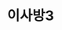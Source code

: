 ---
id: 11
title: 이사방3
caption: 리얼 이사 매칭 비교견적 서비스
url: https://leaderscpa.com/merchant/isabang3/
view: https://raw.githubusercontent.com/didgustm/image/main/view/isabang3_view.webp
thumnail: https://github.com/didgustm/image/blob/main/thumnail/isabang3.jpg?raw=true
category: Car
device: PC, Mobile
---
